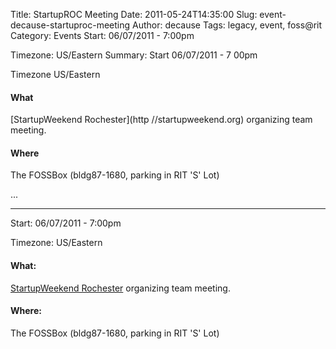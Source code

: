 Title: StartupROC Meeting
Date: 2011-05-24T14:35:00
Slug: event-decause-startuproc-meeting
Author: decause
Tags: legacy, event, foss@rit
Category: Events
Start: 06/07/2011 - 7:00pm

Timezone: US/Eastern
Summary: 
	Start  06/07/2011 - 7 00pm

Timezone  US/Eastern

#### What 

[StartupWeekend Rochester](http //startupweekend.org) organizing team meeting.

#### Where 

The FOSSBox (bldg87-1680, parking in RIT 'S' Lot)

 ... 

---
Start: 06/07/2011 - 7:00pm

Timezone: US/Eastern

#### What:

[StartupWeekend Rochester](http://startupweekend.org) organizing team meeting.

#### Where:

The FOSSBox (bldg87-1680, parking in RIT 'S' Lot)

